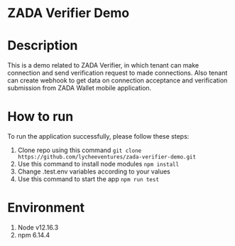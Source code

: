 <h1>ZADA Verifier Demo</h1>

# Description
<p>
This is a demo related to ZADA Verifier, in which tenant can make connection and send verification request to made connections. 
Also tenant can create webhook to get data on connection acceptance and verification submission 
from ZADA Wallet mobile application.
</p>

# How to run
<p>
To run the application successfully, please follow these steps:
</p>
<ol>
  <li>
    Clone repo using this command <code>git clone https://github.com/lycheeventures/zada-verifier-demo.git</code>
  </li>
  <li>
    Use this command to install node modules <code>npm install</code>
  </li>
  <li>
    Change .test.env variables according to your values
  </li>
  <li>
    Use this command to start the app <code>npm run test</code>
  </li>
</ol>

# Environment
<ol>
  <li>
    Node v12.16.3
  </li>
  <li>
    npm 6.14.4
  </li>
</ol>
